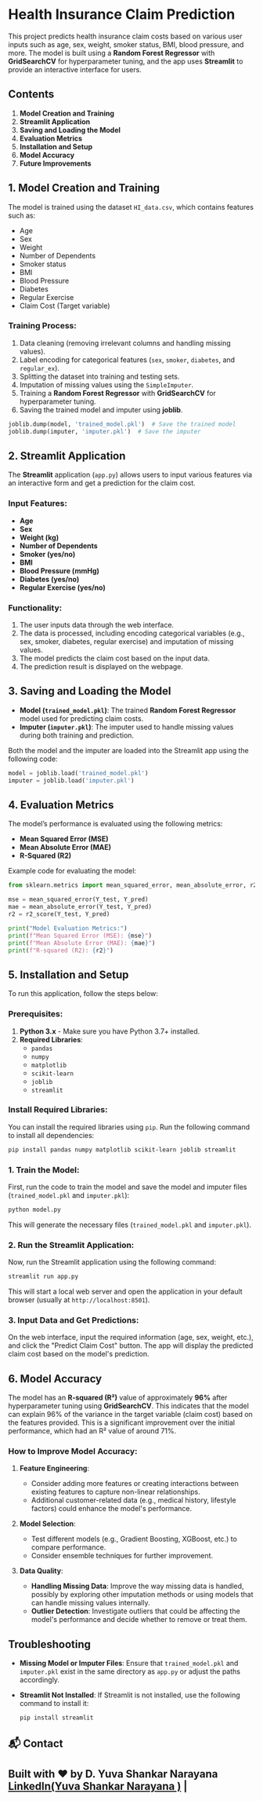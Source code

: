 

# Health Insurance Claim Prediction

This project predicts health insurance claim costs based on various user inputs such as age, sex, weight, smoker status, BMI, blood pressure, and more. The model is built using a **Random Forest Regressor** with **GridSearchCV** for hyperparameter tuning, and the app uses **Streamlit** to provide an interactive interface for users.

## Contents

1. **Model Creation and Training**
2. **Streamlit Application**
3. **Saving and Loading the Model**
4. **Evaluation Metrics**
5. **Installation and Setup**
6. **Model Accuracy**
7. **Future Improvements**

## 1. Model Creation and Training

The model is trained using the dataset `HI_data.csv`, which contains features such as:

- Age
- Sex
- Weight
- Number of Dependents
- Smoker status
- BMI
- Blood Pressure
- Diabetes
- Regular Exercise
- Claim Cost (Target variable)

### Training Process:
1. Data cleaning (removing irrelevant columns and handling missing values).
2. Label encoding for categorical features (`sex`, `smoker`, `diabetes`, and `regular_ex`).
3. Splitting the dataset into training and testing sets.
4. Imputation of missing values using the `SimpleImputer`.
5. Training a **Random Forest Regressor** with **GridSearchCV** for hyperparameter tuning.
6. Saving the trained model and imputer using **joblib**.

```python
joblib.dump(model, 'trained_model.pkl')  # Save the trained model
joblib.dump(imputer, 'imputer.pkl')  # Save the imputer
```

## 2. Streamlit Application

The **Streamlit** application (`app.py`) allows users to input various features via an interactive form and get a prediction for the claim cost.

### Input Features:
- **Age**
- **Sex**
- **Weight (kg)**
- **Number of Dependents**
- **Smoker (yes/no)**
- **BMI**
- **Blood Pressure (mmHg)**
- **Diabetes (yes/no)**
- **Regular Exercise (yes/no)**

### Functionality:
1. The user inputs data through the web interface.
2. The data is processed, including encoding categorical variables (e.g., sex, smoker, diabetes, regular exercise) and imputation of missing values.
3. The model predicts the claim cost based on the input data.
4. The prediction result is displayed on the webpage.

## 3. Saving and Loading the Model

- **Model (`trained_model.pkl`)**: The trained **Random Forest Regressor** model used for predicting claim costs.
- **Imputer (`imputer.pkl`)**: The imputer used to handle missing values during both training and prediction.

Both the model and the imputer are loaded into the Streamlit app using the following code:

```python
model = joblib.load('trained_model.pkl')  
imputer = joblib.load('imputer.pkl')
```

## 4. Evaluation Metrics

The model’s performance is evaluated using the following metrics:
- **Mean Squared Error (MSE)**
- **Mean Absolute Error (MAE)**
- **R-Squared (R2)**

Example code for evaluating the model:

```python
from sklearn.metrics import mean_squared_error, mean_absolute_error, r2_score

mse = mean_squared_error(Y_test, Y_pred)
mae = mean_absolute_error(Y_test, Y_pred)
r2 = r2_score(Y_test, Y_pred)

print("Model Evaluation Metrics:")
print(f"Mean Squared Error (MSE): {mse}")
print(f"Mean Absolute Error (MAE): {mae}")
print(f"R-squared (R2): {r2}")
```

## 5. Installation and Setup

To run this application, follow the steps below:

### Prerequisites:

1. **Python 3.x** - Make sure you have Python 3.7+ installed.
2. **Required Libraries**:
   - `pandas`
   - `numpy`
   - `matplotlib`
   - `scikit-learn`
   - `joblib`
   - `streamlit`

### Install Required Libraries:

You can install the required libraries using `pip`. Run the following command to install all dependencies:

```bash
pip install pandas numpy matplotlib scikit-learn joblib streamlit
```

### 1. Train the Model:

First, run the code to train the model and save the model and imputer files (`trained_model.pkl` and `imputer.pkl`):

```bash
python model.py
```

This will generate the necessary files (`trained_model.pkl` and `imputer.pkl`).

### 2. Run the Streamlit Application:

Now, run the Streamlit application using the following command:

```bash
streamlit run app.py
```

This will start a local web server and open the application in your default browser (usually at `http://localhost:8501`).

### 3. Input Data and Get Predictions:

On the web interface, input the required information (age, sex, weight, etc.), and click the "Predict Claim Cost" button. The app will display the predicted claim cost based on the model's prediction.

## 6. Model Accuracy

The model has an **R-squared (R²)** value of approximately **96%** after hyperparameter tuning using **GridSearchCV**. This indicates that the model can explain 96% of the variance in the target variable (claim cost) based on the features provided. This is a significant improvement over the initial performance, which had an R² value of around 71%.

### How to Improve Model Accuracy:
1. **Feature Engineering**:
   - Consider adding more features or creating interactions between existing features to capture non-linear relationships.
   - Additional customer-related data (e.g., medical history, lifestyle factors) could enhance the model's performance.
   
2. **Model Selection**:
   - Test different models (e.g., Gradient Boosting, XGBoost, etc.) to compare performance.
   - Consider ensemble techniques for further improvement.
   
3. **Data Quality**:
   - **Handling Missing Data**: Improve the way missing data is handled, possibly by exploring other imputation methods or using models that can handle missing values internally.
   - **Outlier Detection**: Investigate outliers that could be affecting the model's performance and decide whether to remove or treat them.




## Troubleshooting

- **Missing Model or Imputer Files**: Ensure that `trained_model.pkl` and `imputer.pkl` exist in the same directory as `app.py` or adjust the paths accordingly.
- **Streamlit Not Installed**: If Streamlit is not installed, use the following command to install it:
  
  ```bash
  pip install streamlit
  ```


## 📬 Contact

Built with ❤️ by D. Yuva Shankar Narayana
[LinkedIn(Yuva Shankar Narayana )](https://www.linkedin.com/in/yuva-shankar-narayana-16b09a314) |
---


